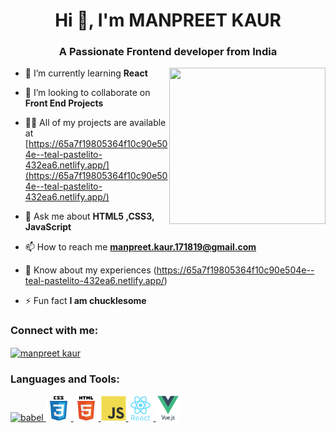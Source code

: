 
  <h1 align="center">Hi 👋, I'm MANPREET KAUR</h1>
<h3 align="center">A Passionate Frontend developer from India</h3>

<img align ="right" src="https://media.giphy.com/media/YrB1aaL7Lesx2v4CEL/giphy.gif" height="250" width="250">

- 🌱 I’m currently learning **React**

- 👯 I’m looking to collaborate on **Front End Projects**

- 👨‍💻 All of my projects are available at [https://65a7f19805364f10c90e504e--teal-pastelito-432ea6.netlify.app/](https://65a7f19805364f10c90e504e--teal-pastelito-432ea6.netlify.app/)

- 💬 Ask me about **HTML5 ,CSS3, JavaScript**

- 📫 How to reach me **manpreet.kaur.171819@gmail.com**

- 📄 Know about my experiences (https://65a7f19805364f10c90e504e--teal-pastelito-432ea6.netlify.app/)

- ⚡ Fun fact **I am chucklesome**

<h3 align="left">Connect with me:</h3>
<p align="left">
<a href="https://linkedin.com/in/manpreet kaur" target="blank"><img align="center" src="https://raw.githubusercontent.com/rahuldkjain/github-profile-readme-generator/master/src/images/icons/Social/linked-in-alt.svg" alt="manpreet kaur" height="30" width="40" /></a>
</p>

<h3 align="left">Languages and Tools:</h3>
<p align="left"> <a href="https://babeljs.io/" target="_blank" rel="noreferrer"> <img src="https://www.vectorlogo.zone/logos/babeljs/babeljs-icon.svg" alt="babel" width="40" height="40"/> </a> <a href="https://www.w3schools.com/css/" target="_blank" rel="noreferrer"> <img src="https://raw.githubusercontent.com/devicons/devicon/master/icons/css3/css3-original-wordmark.svg" alt="css3" width="40" height="40"/> </a> <a href="https://www.w3.org/html/" target="_blank" rel="noreferrer"> <img src="https://raw.githubusercontent.com/devicons/devicon/master/icons/html5/html5-original-wordmark.svg" alt="html5" width="40" height="40"/> </a> <a href="https://developer.mozilla.org/en-US/docs/Web/JavaScript" target="_blank" rel="noreferrer"> <img src="https://raw.githubusercontent.com/devicons/devicon/master/icons/javascript/javascript-original.svg" alt="javascript" width="40" height="40"/> </a> <a href="https://reactjs.org/" target="_blank" rel="noreferrer"> <img src="https://raw.githubusercontent.com/devicons/devicon/master/icons/react/react-original-wordmark.svg" alt="react" width="40" height="40"/> </a> <a href="https://vuejs.org/" target="_blank" rel="noreferrer"> <img src="https://raw.githubusercontent.com/devicons/devicon/master/icons/vuejs/vuejs-original-wordmark.svg" alt="vuejs" width="40" height="40"/> </a> </p>


 


                                                                    
